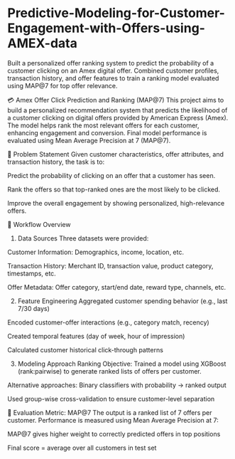 # Predictive-Modeling-for-Customer-Engagement-with-Offers-using-AMEX-data
Built a personalized offer ranking system to predict the probability of a customer clicking on an Amex digital offer. Combined customer profiles, transaction history, and offer features to train a ranking model evaluated using MAP@7 for top offer relevance.

💳 Amex Offer Click Prediction and Ranking (MAP@7)
This project aims to build a personalized recommendation system that predicts the likelihood of a customer clicking on digital offers provided by American Express (Amex). The model helps rank the most relevant offers for each customer, enhancing engagement and conversion. Final model performance is evaluated using Mean Average Precision at 7 (MAP@7).

📌 Problem Statement
Given customer characteristics, offer attributes, and transaction history, the task is to:

Predict the probability of clicking on an offer that a customer has seen.

Rank the offers so that top-ranked ones are the most likely to be clicked.

Improve the overall engagement by showing personalized, high-relevance offers.

🔄 Workflow Overview
1. Data Sources
Three datasets were provided:

Customer Information: Demographics, income, location, etc.

Transaction History: Merchant ID, transaction value, product category, timestamps, etc.

Offer Metadata: Offer category, start/end date, reward type, channels, etc.

2. Feature Engineering
Aggregated customer spending behavior (e.g., last 7/30 days)

Encoded customer-offer interactions (e.g., category match, recency)

Created temporal features (day of week, hour of impression)

Calculated customer historical click-through patterns

3. Modeling Approach
Ranking Objective: Trained a model using XGBoost (rank:pairwise) to generate ranked lists of offers per customer.

Alternative approaches: Binary classifiers with probability → ranked output

Used group-wise cross-validation to ensure customer-level separation

🧪 Evaluation Metric: MAP@7
The output is a ranked list of 7 offers per customer. Performance is measured using Mean Average Precision at 7:

MAP@7 gives higher weight to correctly predicted offers in top positions

Final score = average over all customers in test set
